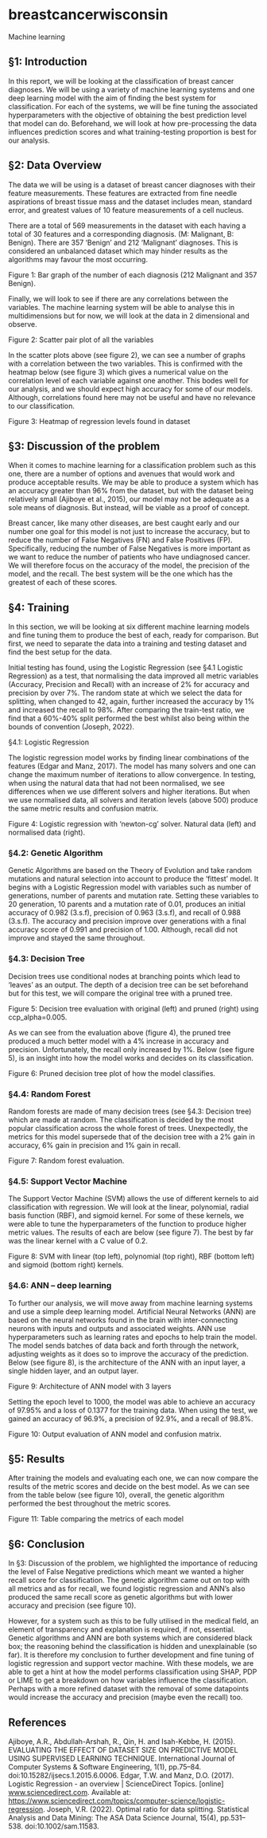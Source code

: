 # breastcancerwisconsin
Machine learning









<h2>§1: Introduction </h2>

In this report, we will be looking at the classification of breast cancer diagnoses. We will be using a variety of machine learning systems and one deep learning model with the aim of finding the best system for classification. For each of the systems, we will be fine tuning the associated hyperparameters with the objective of obtaining the best prediction level that model can do. Beforehand, we will look at how pre-processing the data influences prediction scores and what training-testing proportion is best for our analysis.
<h2>§2: Data Overview</h2>

The data we will be using is a dataset of breast cancer diagnoses with their feature measurements. These features are extracted from fine needle aspirations of breast tissue mass and the dataset includes mean, standard error, and greatest values of 10 feature measurements of a cell nucleus. 

There are a total of 569 measurements in the dataset with each having a total of 30 features and a corresponding diagnosis. (M: Malignant, B: Benign). There are 357 ‘Benign’ and 212 ‘Malignant’ diagnoses. This is considered an unbalanced dataset which may hinder results as the algorithms may favour the most occurring. 


Figure 1: Bar graph of the number of each diagnosis (212 Malignant and 357 Benign).

Finally, we will look to see if there are any correlations between the variables. The machine learning system will be able to analyse this in multidimensions but for now, we will look at the data in 2 dimensional and observe. 

Figure 2: Scatter pair plot of all the variables

In the scatter plots above (see figure 2), we can see a number of graphs with a correlation between the two variables. This is confirmed with the heatmap below (see figure 3) which gives a numerical value on the correlation level of each variable against one another. This bodes well for our analysis, and we should expect high accuracy for some of our models. Although, correlations found here may not be useful and have no relevance to our classification. 


Figure 3: Heatmap of regression levels found in dataset
<h2>§3: Discussion of the problem</h2>

When it comes to machine learning for a classification problem such as this one, there are a number of options and avenues that would work and produce acceptable results. We may be able to produce a system which has an accuracy greater than 96% from the dataset, but with the dataset being relatively small (Ajiboye et al., 2015), our model may not be adequate as a sole means of diagnosis. But instead, will be viable as a proof of concept.

Breast cancer, like many other diseases, are best caught early and our number one goal for this model is not just to increase the accuracy, but to reduce the number of False Negatives (FN) and False Positives (FP). Specifically, reducing the number of False Negatives is more important as we want to reduce the number of patients who have undiagnosed cancer. We will therefore focus on the accuracy of the model, the precision of the model, and the recall. The best system will be the one which has the greatest of each of these scores.


<h2>§4: Training </h2>

In this section, we will be looking at six different machine learning models and fine tuning them to produce the best of each, ready for comparison. But first, we need to separate the data into a training and testing dataset and find the best setup for the data. 

Initial testing has found, using the Logistic Regression (see §4.1 Logistic Regression) as a test, that normalising the data improved all metric variables (Accuracy, Precision and Recall) with an increase of 2% for accuracy and precision by over 7%. The random state at which we select the data for splitting, when changed to 42, again, further increased the accuracy by 1% and increased the recall to 98%. After comparing the train-test ratio, we find that a 60%-40% split performed the best whilst also being within the bounds of convention (Joseph, 2022). 



§4.1: Logistic Regression

The logistic regression model works by finding linear combinations of the features (Edgar and Manz, 2017). The model has many solvers and one can change the maximum number of iterations to allow convergence. In testing, when using the natural data that had not been normalised, we see differences when we use different solvers and higher iterations. But when we use normalised data, all solvers and iteration levels (above 500) produce the same metric results and confusion matrix.


Figure 4: Logistic regression with ‘newton-cg’ solver. Natural data (left) and normalised data (right).

<h3>§4.2: Genetic Algorithm</h3>

Genetic Algorithms are based on the Theory of Evolution and take random mutations and natural selection into account to produce the ‘fittest’ model. It begins with a Logistic Regression model with variables such as number of generations, number of parents and mutation rate. Setting these variables to 20 generation, 10 parents and a mutation rate of 0.01, produces an initial accuracy of 0.982 (3.s.f), precision of 0.963 (3.s.f), and recall of 0.988 (3.s.f). The accuracy and precision improve over generations with a final accuracy score of 0.991 and precision of 1.00. Although, recall did not improve and stayed the same throughout.

<h3>§4.3: Decision Tree</h3>

Decision trees use conditional nodes at branching points which lead to ‘leaves’ as an output. The depth of a decision tree can be set beforehand but for this test, we will compare the original tree with a pruned tree. 


Figure 5: Decision tree evaluation with original (left) and pruned (right) using ccp_alpha=0.005.

As we can see from the evaluation above (figure 4), the pruned tree produced a much better model with a 4% increase in accuracy and precision. Unfortunately, the recall only increased by 1%. Below (see figure 5), is an insight into how the model works and decides on its classification. 

Figure 6: Pruned decision tree plot of how the model classifies.

<h3>§4.4: Random Forest</h3>

Random forests are made of many decision trees (see §4.3: Decision tree) which are made at random. The classification is decided by the most popular classification across the whole forest of trees. Unexpectedly, the metrics for this model supersede that of the decision tree with a 2% gain in accuracy, 6% gain in precision and 1% gain in recall.


Figure 7: Random forest evaluation.

<h3>§4.5: Support Vector Machine</h3>

The Support Vector Machine (SVM) allows the use of different kernels to aid classification with regression. We will look at the linear, polynomial, radial basis function (RBF), and sigmoid kernel. For some of these kernels, we were able to tune the hyperparameters of the function to produce higher metric values. The results of each are below (see figure 7). The best by far was the linear kernel with a C value of 0.2.


 
Figure 8: SVM with linear (top left), polynomial (top right), RBF (bottom left) and
 sigmoid (bottom right) kernels.


<h3>§4.6: ANN – deep learning</h3>

To further our analysis, we will move away from machine learning systems and use a simple deep learning model. Artificial Neural Networks (ANN) are based on the neural networks found in the brain with inter-connecting neurons with inputs and outputs and associated weights. ANN use hyperparameters such as learning rates and epochs to help train the model. The model sends batches of data back and forth through the network, adjusting weights as it does so to improve the accuracy of the prediction. Below (see figure 8), is the architecture of the ANN with an input layer, a single hidden layer, and an output layer. 


Figure 9: Architecture of ANN model with 3 layers

Setting the epoch level to 1000, the model was able to achieve an accuracy of 97.95% and a loss of 0.1377 for the training data. When using the test, we gained an accuracy of 96.9%, a precision of 92.9%, and a recall of 98.8%. 


Figure 10: Output evaluation of ANN model and confusion matrix.




<h2>§5: Results</h2>

After training the models and evaluating each one, we can now compare the results of the metric scores and decide on the best model. As we can see from the table below (see figure 10), overall, the genetic algorithm performed the best throughout the metric scores. 


Figure 11: Table comparing the metrics of each model

<h2>§6: Conclusion</h2>

In §3: Discussion of the problem, we highlighted the importance of reducing the level of False Negative predictions which meant we wanted a higher recall score for classification. The genetic algorithm came out on top with all metrics and as for recall, we found logistic regression and ANN’s also produced the same recall score as genetic algorithms but with lower accuracy and precision (see figure 10). 

However, for a system such as this to be fully utilised in the medical field, an element of transparency and explanation is required, if not, essential. Genetic algorithms and ANN are both systems which are considered black box; the reasoning behind the classification is hidden and unexplainable (so far). It is therefore my conclusion to further development and fine tuning of logistic regression and support vector machine. With these models, we are able to get a hint at how the model performs classification using SHAP, PDP or LIME to get a breakdown on how variables influence the classification. Perhaps with a more refined dataset with the removal of some datapoints would increase the accuracy and precision (maybe even the recall) too. 






<h2>References</h2>

Ajiboye, A.R., Abdullah-Arshah, R., Qin, H. and Isah-Kebbe, H. (2015). EVALUATING THE EFFECT OF DATASET SIZE ON PREDICTIVE MODEL USING SUPERVISED LEARNING TECHNIQUE. International Journal of Computer Systems & Software Engineering, 1(1), pp.75–84. doi:10.15282/ijsecs.1.2015.6.0006.
Edgar, T.W. and Manz, D.O. (2017). Logistic Regression - an overview | ScienceDirect Topics. [online] www.sciencedirect.com. Available at: https://www.sciencedirect.com/topics/computer-science/logistic-regression.
Joseph, V.R. (2022). Optimal ratio for data splitting. Statistical Analysis and Data Mining: The ASA Data Science Journal, 15(4), pp.531–538. doi:10.1002/sam.11583.

